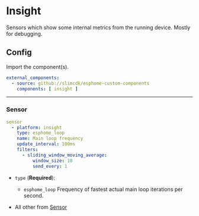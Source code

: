 # Insight

Sensors which show some internal metrics from the running device. Mostly for debugging.


## Config

Import the component(s).
```yaml
external_components:
  - source: github://slimcdk/esphome-custom-components
    components: [ insight ]
```
---


### Sensor


```yaml
sensor
  - platform: insight
    type: esphome_loop
    name: Main loop frequency
    update_interval: 100ms
    filters:
      - sliding_window_moving_average:
          window_size: 10
          send_every: 1
```

* `type` (**Required**):
  * `esphome_loop` Frequency of fastest actual main loop iterations per second.

* All other from [Sensor][base-sensor-component]


[base-sensor-component]: <https://esphome.io/components/sensor/#config-sensor> "ESPHome Base Sensor Component"
